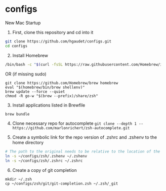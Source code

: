 # configs

New Mac Startup

1. First, clone this repository and cd into it

``` bash
git clone https://github.com/hgaudet/configs.git
cd configs
```


2. Install Homebrew

``` bash
/bin/bash -c "$(curl -fsSL https://raw.githubusercontent.com/Homebrew/install/HEAD/install.sh)"
```
OR (if missing sudo)
```
git clone https://github.com/Homebrew/brew homebrew
eval "$(homebrew/bin/brew shellenv)"
brew update --force --quiet
chmod -R go-w "$(brew --prefix)/share/zsh"
```

3. Install applications listed in Brewfile

``` bash
brew bundle
```

4. Clone necessary repo for autocomplete
```git clone --depth 1 -- https://github.com/marlonrichert/zsh-autocomplete.git```

5. Create a symbolic link for the repo version of .zshrc and .zshenv to the home directory

``` bash
# The path to the original needs to be relative to the location of the symbolic link, so be explicit
ln -s ~/configs/zsh/.zshenv ~/.zshenv
ln -s ~/configs/zsh/.zshrc ~/.zshrc
```

6. Create a copy of git completion
```
mkdir ~/.zsh
cp ~/configs/zsh/git/git-completion.zsh ~/.zsh/_git
```